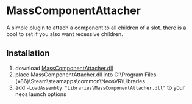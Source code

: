 # MassComponentAttacher
A simple plugin to attach a component to all children of a slot. there is a bool to set if you also want recessive children.

## Installation
1. download [MassComponentAttacher.dll](https://github.com/eia485/NeosMassComponentAttacher/releases/latest/download/MassComponentAttacher.dll)
2. place MassComponentAttacher.dll into C:\Program Files (x86)\Steam\steamapps\common\NeosVR\Libraries
3. add `-LoadAssembly "Libraries\MassComponentAttacher.dll"` to your neos launch options
